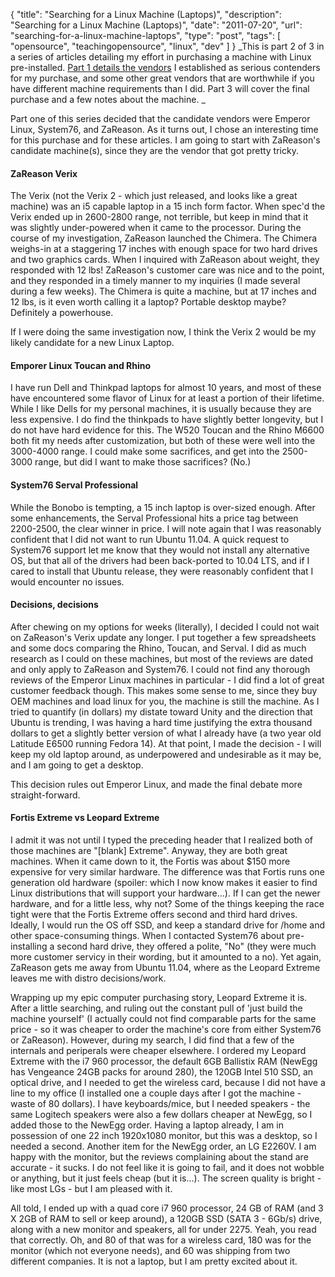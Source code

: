 {
  "title": "Searching for a Linux Machine (Laptops)",
  "description": "Searching for a Linux Machine (Laptops)",
  "date": "2011-07-20",
  "url": "searching-for-a-linux-machine-laptops",
  "type": "post",
  "tags": [
    "opensource",
    "teachingopensource",
    "linux",
    "dev"
  ]
}
_This is part 2 of 3 in a series of articles detailing my effort in purchasing a machine with Linux pre-installed.  [Part 1 details the vendors](http://imperialwicket.com/searching-for-a-linux-machine-vendors) I established as serious contenders for my purchase, and some other great vendors that are worthwhile if you have different machine requirements than I did.  Part 3 will cover the final purchase and a few notes about the machine. _

Part one of this series decided that the candidate vendors were Emperor Linux, System76, and ZaReason.  As it turns out, I chose an interesting time for this purchase and for these articles.  I am going to start with ZaReason's candidate machine(s), since they are the vendor that got pretty tricky.  

#### ZaReason Verix

The Verix (not the Verix 2 - which just released, and looks like a great machine) was an i5 capable laptop in a 15 inch form factor.  When spec'd the Verix ended up in 2600-2800 range, not terrible, but keep in mind that it was slightly under-powered when it came to the processor.  During the course of my investigation, ZaReason launched the Chimera.  The Chimera weighs-in at a staggering 17 inches with enough space for two hard drives and two graphics cards.  When I inquired with ZaReason about weight, they responded with 12 lbs!  ZaReason's customer care was nice and to the point, and they responded in a timely manner to my inquiries (I made several during a few weeks).  The Chimera is quite a machine, but at 17 inches and 12 lbs, is it even worth calling it a laptop?  Portable desktop maybe?  Definitely a powerhouse.

If I were doing the same investigation now, I think the Verix 2 would be my likely candidate for a new Linux Laptop.

#### Emporer Linux Toucan and Rhino

I have run Dell and Thinkpad laptops for almost 10 years, and most of these have encountered some flavor of Linux for at least a portion of their lifetime.  While I like Dells for my personal machines, it is usually because they are less expensive.  I do find the thinkpads to have slightly better longevity, but I do not have hard evidence for this.  The W520 Toucan and the Rhino M6600 both fit my needs after customization, but both of these were well into the 3000-4000 range.  I could make some sacrifices, and get into the 2500-3000 range, but did I want to make those sacrifices?  (No.)

#### System76 Serval Professional

While the Bonobo is tempting, a 15 inch laptop is over-sized enough.  After some enhancements, the Serval Professional hits a price tag between 2200-2500, the clear winner in price.  I will note again that I was reasonably confident that I did not want to run Ubuntu 11.04\.  A quick request to System76 support let me know that they would not install any alternative OS, but that all of the drivers had been back-ported to 10.04 LTS, and if I cared to install that Ubuntu release, they were reasonably confident that I would encounter no issues.  

#### Decisions, decisions

After chewing on my options for weeks (literally), I decided I could not wait on ZaReason's Verix update any longer.  I put together a few spreadsheets and some docs comparing the Rhino, Toucan, and Serval.  I did as much research as I could on these machines, but most of the reviews are dated and only apply to ZaReason and System76\.  I could not find any thorough reviews of the Emperor Linux machines in particular - I did find a lot of great customer feedback though.  This makes some sense to me, since they buy OEM machines and load linux for you, the machine is still the machine.  As I tried to quantify (in dollars) my distate toward Unity and the direction that Ubuntu is trending, I was having a hard time justifying the extra thousand dollars to get a slightly better version of what I already have (a two year old Latitude E6500 running Fedora 14).  At that point, I made the decision - I will keep my old laptop around, as underpowered and undesirable as it may be, and I am going to get a desktop.  

This decision rules out Emperor Linux, and made the final debate more straight-forward.

#### Fortis Extreme vs Leopard Extreme

I admit it was not until I typed the preceding header that I realized both of those machines are "[blank] Extreme".  Anyway, they are both great machines.  When it came down to it, the Fortis was about $150 more expensive for very similar hardware.  The difference was that Fortis runs one generation old hardware (spoiler: which I now know makes it easier to find Linux distributions that will support your hardware...).  If I can get the newer hardware, and for a little less, why not?  Some of the things keeping the race tight were that the Fortis Extreme offers second and third hard drives.  Ideally, I would run the OS off SSD, and keep a standard drive for /home and other space-consuming things.  When I contacted System76 about pre-installing a second hard drive, they offered a polite, "No" (they were much more customer servicy in their wording, but it amounted to a no).  Yet again, ZaReason gets me away from Ubuntu 11.04, where as the Leopard Extreme leaves me with distro decisions/work.

Wrapping up my epic computer purchasing story, Leopard Extreme it is.  After a little searching, and ruling out the constant pull of 'just build the machine yourself' (I actually could not find comparable parts for the same price - so it was cheaper to order the machine's core from either System76 or ZaReason).  However, during my search, I did find that a few of the internals and periperals were cheaper elsewhere.  I ordered my Leopard Extreme with the i7 960 processor, the default 6GB Ballistix RAM (NewEgg has Vengeance 24GB packs for around 280), the 120GB Intel 510 SSD, an optical drive, and I needed to get the wireless card, because I did not have a line to my office (I installed one a couple days after I got the machine - waste of 80 dollars).  I have keyboards/mice, but I needed speakers - the same Logitech speakers were also a few dollars cheaper at NewEgg, so I added those to the NewEgg order.  Having a laptop already, I am in possession of one 22 inch 1920x1080 monitor, but this was a desktop, so I needed a second.  Another item for the NewEgg order, an LG E2260V.  I am happy with the monitor, but the reviews complaining about the stand are accurate - it sucks.  I do not feel like it is going to fail, and it does not wobble or anything, but it just feels cheap (but it is...).  The screen quality is bright - like most LGs - but I am pleased with it.

All told, I ended up with a quad core i7 960 processor, 24 GB of RAM (and 3 X 2GB of RAM to sell or keep around), a 120GB SSD (SATA 3 - 6Gb/s) drive, along with a new monitor and speakers, all for under 2275\.  Yeah, you read that correctly.  Oh, and 80 of that was for a wireless card, 180 was for the monitor (which not everyone needs), and 60 was shipping from two different companies.  It is not a laptop, but I am pretty excited about it.
